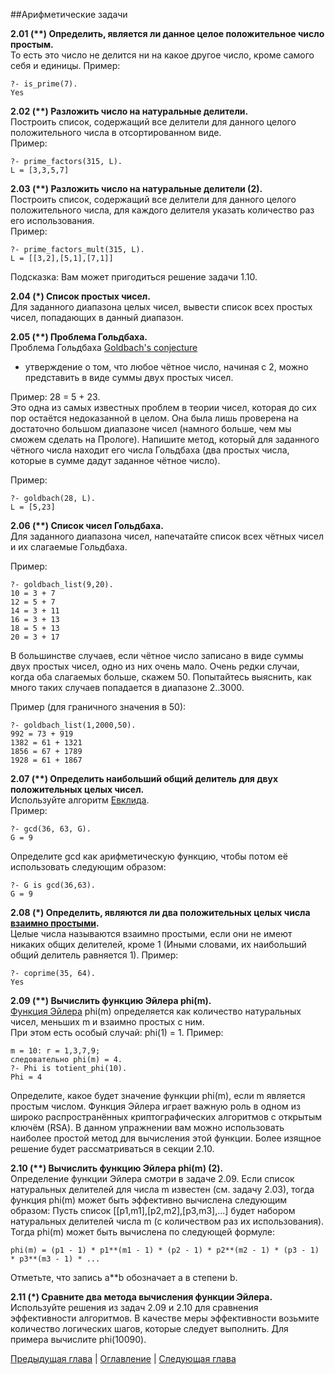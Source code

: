##Арифметические задачи  

**2.01 (\*\*) Определить, является ли данное целое положительное число простым.**   
То есть это число не делится ни на какое другое число, кроме самого себя и единицы.
Пример:  

    ?- is_prime(7).
    Yes

**2.02 (\*\*) Разложить число на натуральные делители.**  
Построить список, содержащий все делители для данного целого положительного числа в отсортированном виде.  
Пример:  

    ?- prime_factors(315, L).
    L = [3,3,5,7]

**2.03 (\*\*) Разложить число на натуральные делители (2).**  
Построить список, содержащий все делители для данного целого положительного числа, для каждого делителя указать количество раз его использования.  
Пример:  

    ?- prime_factors_mult(315, L).
    L = [[3,2],[5,1],[7,1]]

Подсказка: Вам может пригодиться решение задачи 1.10.

**2.04 (\*) Список простых чисел.**  
Для заданного диапазона целых чисел, вывести список всех простых чисел, попадающих в данный диапазон.

**2.05 (\*\*) Проблема Гольдбаха.**  
Проблема Гольдбаха [Goldbach's conjecture](http://en.wikipedia.org/wiki/Goldbach%27s_conjecture) 
- утверждение о том, что любое чётное число, начиная с 2, можно представить в виде суммы двух простых чисел. 
 
Пример: 28 = 5 + 23.  
Это одна из самых известных проблем в теории чисел, которая до сих пор остаётся недоказанной в целом. 
Она была лишь проверена на достаточно большом диапазоне чисел (намного больше, чем мы сможем сделать на Прологе). 
Напишите метод, который для заданного чётного числа находит его числа Гольдбаха 
(два простых числа, которые в сумме дадут заданное чётное число).

Пример:  

    ?- goldbach(28, L).
    L = [5,23]

**2.06 (\*\*) Список чисел Гольдбаха.**  
Для заданного диапазона чисел, напечатайте список всех чётных чисел и их слагаемые Гольдбаха.

Пример:  

    ?- goldbach_list(9,20).
    10 = 3 + 7
    12 = 5 + 7
    14 = 3 + 11
    16 = 3 + 13
    18 = 5 + 13
    20 = 3 + 17

В большинстве случаев, если чётное число записано в виде суммы двух простых чисел, одно из них очень мало. 
Очень редки случаи, когда оба слагаемых больше, скажем 50. 
Попытайтесь выяснить, как много таких случаев попадается в диапазоне 2..3000.

Пример (для граничного значения в 50):

    ?- goldbach_list(1,2000,50).
    992 = 73 + 919
    1382 = 61 + 1321
    1856 = 67 + 1789
    1928 = 61 + 1867

**2.07 (\*\*) Определить наибольший общий делитель для двух положительных целых чисел.**  
Используйте алгоритм [Евклида](http://en.wikipedia.org/wiki/Euclidean_algorithm).  
Пример:

    ?- gcd(36, 63, G).
    G = 9

Определите gcd как арифметическую функцию, чтобы потом её использовать следующим образом: 

    ?- G is gcd(36,63).
    G = 9

**2.08 (\*) Определить, являются ли два положительных целых числа [взаимно простыми](http://en.wikipedia.org/wiki/Coprime_integers).**  
Целые числа называются взаимно простыми, если они не имеют никаких общих делителей, кроме 1 
(Иными словами, их наибольший общий делитель равняется 1).
Пример:  

    ?- coprime(35, 64).
    Yes

**2.09 (\*\*) Вычислить функцию Эйлера phi(m).**  
[Функция Эйлера](http://en.wikipedia.org/wiki/Euler%27s_totient_function) phi(m) определяется как 
количество натуральных чисел, меньших m и взаимно простых с ним.  
При этом есть особый случай: phi(1) = 1.
Пример:
 
    m = 10: r = 1,3,7,9; 
    следовательно phi(m) = 4. 
    ?- Phi is totient_phi(10).
    Phi = 4

Определите, какое будет значение функции phi(m), если m является простым числом. 
Функция Эйлера играет важную роль в одном из широко распространённых криптографических алгоритмов с открытым ключём (RSA). 
В данном упражнении вам можно использовать наиболее простой метод для вычисления этой функции. 
Более изящное решение будет рассматриваться в секции 2.10.

**2.10 (\*\*) Вычислить функцию Эйлера phi(m) (2).**  
Определение функции Эйлера смотри в задаче 2.09. 
Если список натуральных делителей для числа m известен (см. задачу 2.03), 
тогда функция phi(m) может быть эффективно вычислена следующим образом: 
Пусть список [[p1,m1],[p2,m2],[p3,m3],...] будет набором натуральных делителей числа m (с количеством раз их использования). 
Тогда phi(m) может быть вычислена по следующей формуле: 

    phi(m) = (p1 - 1) * p1**(m1 - 1) * (p2 - 1) * p2**(m2 - 1) * (p3 - 1) * p3**(m3 - 1) * ...

Отметьте, что запись a\*\*b обозначает a в степени b.

**2.11 (\*) 
Сравните два метода вычисления функции Эйлера.**  
Используйте решения из задач 2.09 и 2.10 для сравнения эффективности алгоритмов. 
В качестве меры эффективности возьмите количество логических шагов, которые следует выполнить. 
Для примера вычислите phi(10090).  

[Предыдущая глава](lists.md) | [Оглавление](README.md) | [Следующая глава](logic.md)
